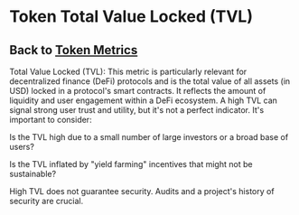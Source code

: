 # Token Total Value Locked (TVL)

## Back to [Token Metrics](token_metrics)

Total Value Locked (TVL): This metric is particularly relevant for decentralized finance (DeFi) protocols and is the total value of all assets (in USD) locked in a protocol's smart contracts. It reflects the amount of liquidity and user engagement within a DeFi ecosystem. A high TVL can signal strong user trust and utility, but it's not a perfect indicator. It's important to consider:



Is the TVL high due to a small number of large investors or a broad base of users?

Is the TVL inflated by "yield farming" incentives that might not be sustainable?

High TVL does not guarantee security. Audits and a project's history of security are crucial.

